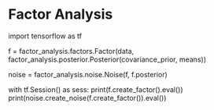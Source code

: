 Factor Analysis
===============

import tensorflow as tf

f = factor_analysis.factors.Factor(data, factor_analysis.posterior.Posterior(covariance_prior, means))

noise = factor_analysis.noise.Noise(f, f.posterior)

with tf.Session() as sess:
    print(f.create_factor().eval())
    print(noise.create_noise(f.create_factor()).eval())

